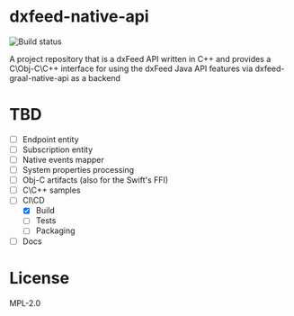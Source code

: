# dxfeed-native-api

![Build status](https://github.com/dxFeed/dxfeed-native-api/actions/workflows/build.yml/badge.svg?branch=main)

A project repository that is a dxFeed API written in C++ and provides a C\Obj-C\C++ interface for using the dxFeed Java API features via dxfeed-graal-native-api as a backend

# TBD
- [ ] Endpoint entity
- [ ] Subscription entity
- [ ] Native events mapper
- [ ] System properties processing
- [ ] Obj-C artifacts (also for the Swift's FFI)
- [ ] C\C++ samples
- [ ] CI\CD
  - [x] Build 
  - [ ] Tests
  - [ ] Packaging
- [ ] Docs

# License
MPL-2.0

